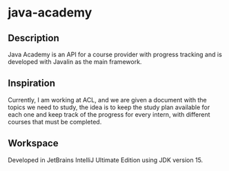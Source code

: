 # java-academy

## Description

Java Academy is an API for a course provider with progress tracking and is developed
with Javalin as the main framework.

## Inspiration

Currently, I am working at ACL, and we are given a document with the topics we need
to study, the idea is to keep the study plan available for each one and keep track
of the progress for every intern, with different courses that must be completed.

## Workspace

Developed in JetBrains IntelliJ Ultimate Edition using JDK version 15.
